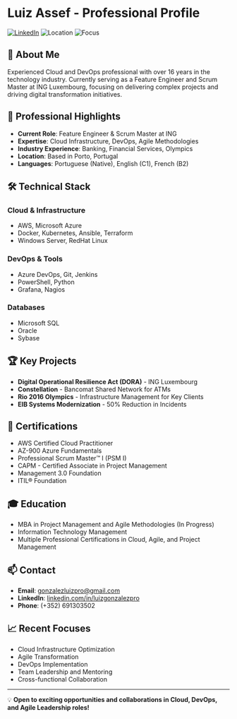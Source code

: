 # Luiz Assef - Professional Profile

[![LinkedIn](https://img.shields.io/badge/LinkedIn-Connect-blue.svg)](https://linkedin.com/in/luizgonzalezpro)
![Location](https://img.shields.io/badge/Location-Porto%2C%20Portugal-green.svg)
![Focus](https://img.shields.io/badge/Focus-DevOps%20%7C%20Cloud%20%7C%20Agile-red.svg)

## 🚀 About Me

Experienced Cloud and DevOps professional with over 16 years in the technology industry. Currently serving as a Feature Engineer and Scrum Master at ING Luxembourg, focusing on delivering complex projects and driving digital transformation initiatives.

## 💼 Professional Highlights

- **Current Role**: Feature Engineer & Scrum Master at ING
- **Expertise**: Cloud Infrastructure, DevOps, Agile Methodologies
- **Industry Experience**: Banking, Financial Services, Olympics
- **Location**: Based in Porto, Portugal
- **Languages**: Portuguese (Native), English (C1), French (B2)

## 🛠️ Technical Stack

### Cloud & Infrastructure
- AWS, Microsoft Azure
- Docker, Kubernetes, Ansible, Terraform
- Windows Server, RedHat Linux

### DevOps & Tools
- Azure DevOps, Git, Jenkins
- PowerShell, Python
- Grafana, Nagios

### Databases
- Microsoft SQL
- Oracle
- Sybase

## 🏆 Key Projects

- **Digital Operational Resilience Act (DORA)** - ING Luxembourg
- **Constellation** - Bancomat Shared Network for ATMs
- **Rio 2016 Olympics** - Infrastructure Management for Key Clients
- **EIB Systems Modernization** - 50% Reduction in Incidents

## 📜 Certifications

- AWS Certified Cloud Practitioner
- AZ-900 Azure Fundamentals
- Professional Scrum Master™ I (PSM I)
- CAPM - Certified Associate in Project Management
- Management 3.0 Foundation
- ITIL® Foundation

## 🎓 Education

- MBA in Project Management and Agile Methodologies (In Progress)
- Information Technology Management
- Multiple Professional Certifications in Cloud, Agile, and Project Management

## 📫 Contact

- **Email**: gonzalezluizpro@gmail.com
- **LinkedIn**: [linkedin.com/in/luizgonzalezpro](https://linkedin.com/in/luizgonzalezpro)
- **Phone**: (+352) 691303502

## 📈 Recent Focuses

- Cloud Infrastructure Optimization
- Agile Transformation
- DevOps Implementation
- Team Leadership and Mentoring
- Cross-functional Collaboration

---

💡 **Open to exciting opportunities and collaborations in Cloud, DevOps, and Agile Leadership roles!**
